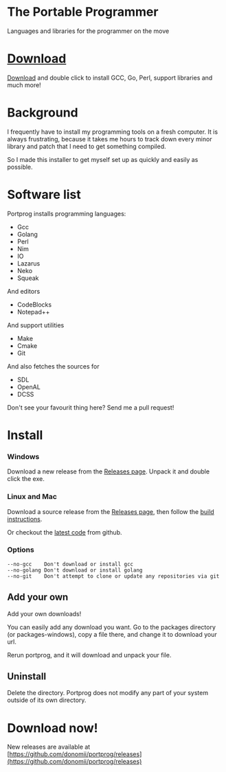 # The Portable Programmer

Languages and libraries for the programmer on the move

# [Download](https://github.com/donomii/portprog/releases)

[Download](https://github.com/donomii/portprog/releases) and double click to install GCC, Go, Perl, support libraries and much more!

# Background

I frequently have to install my programming tools on a fresh computer.  It is always frustrating, because it takes me hours to track down every minor library and patch that I need to get something compiled.  
  
So I made this installer to get myself set up as quickly and easily as possible.

# Software list

Portprog installs programming languages:

* Gcc
* Golang
* Perl
* Nim
* IO
* Lazarus
* Neko
* Squeak

And editors

* CodeBlocks
* Notepad++

And support utilities

* Make
* Cmake
* Git

And also fetches the sources for

* SDL
* OpenAL
* DCSS

Don't see your favourit thing here?  Send me a pull request!


# Install

### Windows

Download a new release from the [Releases page](https://github.com/donomii/portprog/releases).  Unpack it and double click the exe.

### Linux and Mac

Download a source release from the [Releases page](https://github.com/donomii/portprog/releases), then follow the [build instructions](https://github.com/donomii/portprog).
	
Or checkout the [latest code](https://github.com/donomii/portprog) from github.
	
### Options

	--no-gcc	Don't download or install gcc
	--no-golang	Don't download or install golang
	--no-git 	Don't attempt to clone or update any repositories via git

## Add your own

Add your own downloads!  

You can easily add any download you want.  Go to the packages directory (or packages-windows), copy
a file there, and change it to download your url.

Rerun portprog, and it will download and unpack your file.

## Uninstall

Delete the directory.  Portprog does not modify any part of your system outside of its own directory.

# Download now!

New releases are available at [https://github.com/donomii/portprog/releases](https://github.com/donomii/portprog/releases)
